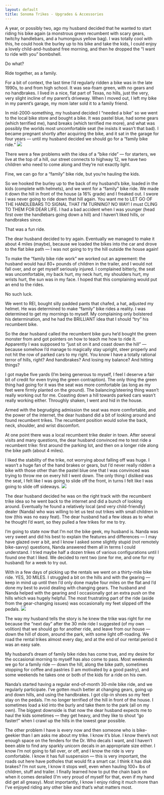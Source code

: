 ```yaml
---
layout: default
title: Sonoma Trikes - Upgrades & Accessories
---
```


A year, or possibly two, ago my husband decided that he wanted to start riding his bike again (a monstrous green recumbent with scary gears, twitchy handlebars, and a humongous yellow bag). I was totally cool with this, he could hook the burley up to his bike and take the kids, I could enjoy a lovely child-and-husband free morning, and then he dropped the “I want to ride with you” bombshell. 

Do what? 

Ride together, as a family. 

For a bit of context, the last time I’d regularly ridden a bike was in the late 1990s, to and from high school. It was sea-foam green, with no gears and no handbrakes. I lived in a nice, flat part of Texas, no hills, just the very, very slight incline of my parent’s driveway. When I moved out, I left my bike in my parent’s garage, my mom later sold it to a family friend. 

In mid-2000-something, my husband decided I “needed a bike” so we went to the local bike store and bought a bike. It was pastel blue, had some gears (which terrified me), hand breaks (which terrified me more), and what was possibly the worlds most uncomfortable seat (he insists it wasn’t that bad). I became pregnant shortly after acquiring the bike, and it sat in the garage for four years — until my husband decided we should go for a “family bike ride.” <img src="https://farm3.staticflickr.com/2830/9768789563_b6c34ec782_z_d.jpg" class="img-rounded pull-right img-inline">

There were a few problems with the idea of a “bike ride” — for starters, we live at the top of a hill, our street connects to highway 12, we have two children who need to come along and they’re not exactly light. 

Fine, we can go for a “family” bike ride, but you’re hauling the kids.

So we hooked the burley up to the back of my husband’s bike, loaded in the kids (complete with helmets), and we went for a “family” bike ride. We made it down the hill in front of the house (a 16% grade) and I freaked out. I swore I was never going to ride down that hill again. You want me to LET GO OF THE HANDLEBARS TO SIGNAL THAT I’M TURNING? NO WAY! I must CLING TO THEM FOR DEAR LIFE. I had a bad accident when I was younger (head first over the handlebars going down a hill) and I haven’t liked hills, or handbrakes since.

That was a fun ride. 

The dear husband decided to try again. Eventually we managed to make it about 4 miles (maybe), because we loaded the bikes into the car and drove to the flat bike path — I was not going to try the hill outside the house again!

To make the “family bike ride work” we worked out an agreement: the husband would haul 80+ pounds of children in the trailer, and I would not fall over, and or get myself seriously injured. I complained bitterly, the seat was uncomfortable, my back hurt, my neck hurt, my shoulders hurt, my wrists hurt, the sun was in my face. I hoped that this complaining would put an end to the rides. 

No such luck. 

We went to REI, bought silly padded pants that chafed, a hat, adjusted my helmet. He was determined to make “family” bike rides a reality. I was determined to get my mornings to myself. My complaining only bolstered his determination, and he had the BRILLIANT idea that I should “try” his recumbent bike.

So the dear husband called the recumbent bike guru he’d bought the green monster from and got pointers on how to teach me how to ride it. Apparently I was supposed to “just sit on it and coast down the hill” — because somehow I’d manage to magically stay upright, steer properly and not hit the row of parked cars to my right. You know I have a totally rational terror of hills, right? And handbrakes? And losing my balance? And hitting things? 

I got maybe five yards (I’m being generous to myself, I feel I deserve a fair bit of credit for even trying the green contraption). The only thing the green thing had going for it was the seat was more comfortable (as long as my feet were firmly planted on the ground). The balancing/steering thing wasn’t really working out for me. Coasting down a hill towards parked cars wasn’t really working either. Throughly shaken, I went and hid in the house.

Armed with the begrudging admission the seat was more comfortable, and the power of the internet, the dear husband did a bit of looking around and found recumbent trikes. The recumbent position would solve the back, neck, shoulder, and wrist discomfort. 

At one point there was a local recumbent trike dealer in town. After several visits and many questions, the dear husband convinced me to test ride a recumbent trike: first around the parking lot, and then on a longer ride along the bike path (about 4 miles). 

I liked the stability of the trike, not worrying about falling off was huge. I wasn’t a huge fan of the hand brakes or gears, but I’d never really ridden a bike with those other than the pastel blue one that I was convinced was trying to throw me on every hill I went down. The only thing I disliked was the seat, I felt like I was going to slide off the front, in turns I felt like I was going to slide off sideways. <img src="https://farm4.staticflickr.com/3675/12824728085_025ccb4f31_z_d.jpg" class="img-rounded pull-right img-inline">

The dear husband decided he was on the right track with the recumbent trike idea so he went back to the internet and did a bunch of looking around. Eventually he found a relatively local (and very child-friendly) dealer (Nanda) who was willing to let us test out trikes with small children in tow (this was no easy feat). The dear husband had a few ideas as to what he thought I’d want, so they pulled a few trikes for me to try. 

I’m going to state now that I’m not the bike geek, my husband is. Nanda was very sweet and did his best to explain the features and differences — I may have glazed over a bit, and I know I asked some slightly stupid (not remotely bike-savvy) questions, Nanda answered them all in terms I could understand. I tried maybe half a dozen trikes of various configurations until I found one that I liked. We decided to rent two (one for me, and one for my husband) for a week to try out. 

With in a few days of picking up the rentals we went on a thirty-mile bike ride. YES, 30 MILES. I struggled a bit on the hills and with the gearing — keep in mind up until then I’d only done maybe four miles on the flat and I’d done my best to avoid dealing with changing gears. The husband and Nanda helped with the gearing and I occasionally got an extra push on the hills which was hugely helpful. The most frustrating part of the ride (aside from the gear-changing issues) was occasionally my feet slipped off the pedals. <img src="https://farm6.staticflickr.com/5547/9991515713_9e71b1dfe3_z_d.jpg" class="img-rounded pull-right img-inline">

The way my husband tells the story is he knew the trike was right for me because the “next day” after the 30 mile ride I suggested (of my own volition) that we should go for another ride, and leave from our house — down the hill of doom, around the park, with some light off-roading. We road the rental trikes almost every day, and at the end of our rental period it was an easy sale. 

My husband’s dream of family bike rides has come true, and my desire for the occasional morning to myself has also come to pass. Most weekends we go for a family ride — down the hill, along the bike path, sometimes stopping for coffee and pastries (I am motivated by a good pastry), and some weekends he takes one or both of the kids for a ride on his own. 

Nanda’s started having a regular end-of-month 30-mile bike ride, and we regularly participate. I’ve gotten much better at changing gears, going up and down hills, and using the handbrakes. I got clip-in shoes so my feet stay on the pedals. I’m no longer terrified of the hill in front of the house. I sometimes load a kid into the burly and take them to the park (all on my own). The biggest downside is that now the dear husband expects me to haul the kids sometimes — they get heavy, and they like to shout “go faster!” when I crawl up the hills in the lowest gear possible. 

The other problem I have is every now and then someone who is bike-geekier than I am asks me about my trike. I know it’s blue. I know there’s not enough space on the fenders for the Dr. Who decals I want, and I haven’t been able to find any sparkly unicorn decals in an appropriate size either. I know I’m not going to fall over, or off, and I know the ride is very comfortable. I know it has full suspension — this is very important, the roads out here have potholes that would fit a smart car. I think it has disk brakes? I’m not sure, I know it stops well, even when hauling 100+ lbs of children, stuff and trailer. I finally learned how to put the chain back on when it comes derailed (I’m very proud of myself for that, even if my hand did get all greasy). Most importantly, I know I enjoy riding it much more than I’ve enjoyed riding any other bike and that’s what matters most. 
